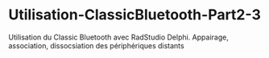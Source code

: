 # Utilisation-ClassicBluetooth-Part2-3
Utilisation du Classic Bluetooth avec RadStudio Delphi. Appairage, association, dissocsiation des périphériques distants
